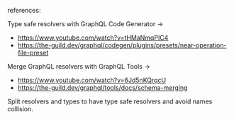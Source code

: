 references:

Type safe resolvers with GraphQL Code Generator ->

- https://www.youtube.com/watch?v=tHMaNmqPIC4
- https://the-guild.dev/graphql/codegen/plugins/presets/near-operation-file-preset

Merge GraphQL resolvers with GraphQL Tools ->

- https://www.youtube.com/watch?v=6Jd5nKQrqcU
- https://the-guild.dev/graphql/tools/docs/schema-merging

Split resolvers and types to have type safe resolvers and avoid names collision.
